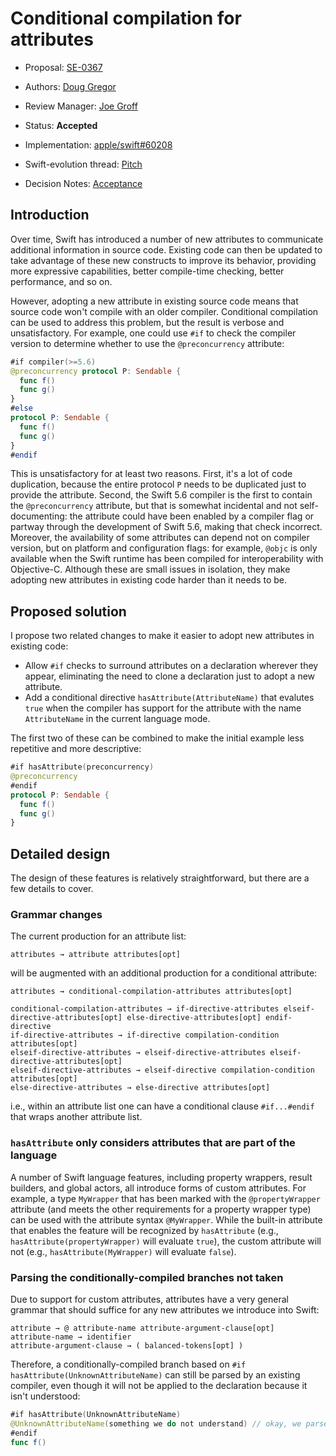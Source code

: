 # Conditional compilation for attributes

* Proposal: [SE-0367](0367-conditional-attributes.md)
* Authors: [Doug Gregor](https://github.com/DougGregor)
* Review Manager: [Joe Groff](https://github.com/jckarter)
* Status: **Accepted**

* Implementation: [apple/swift#60208](https://github.com/apple/swift/pull/60208)
* Swift-evolution thread: [Pitch](https://forums.swift.org/t/pitch-conditional-compilation-for-attributes-and-modifiers/58339)
* Decision Notes: [Acceptance](https://forums.swift.org/t/accepted-se-0367-conditional-compilation-for-attributes/59756)

## Introduction

Over time, Swift has introduced a number of new attributes to communicate additional information in source code. Existing code can then be updated to take advantage of these new constructs to improve its behavior, providing more expressive capabilities, better compile-time checking, better performance, and so on.

However, adopting a new attribute in existing source code means that source code won't compile with an older compiler. Conditional compilation can be used to address this problem, but the result is verbose and unsatisfactory. For example, one could use `#if` to check the compiler version to determine whether to use the `@preconcurrency` attribute:

```swift
#if compiler(>=5.6)
@preconcurrency protocol P: Sendable {
  func f()
  func g()
}
#else
protocol P: Sendable {
  func f()
  func g()
}
#endif
```

This is unsatisfactory for at least two reasons. First, it's a lot of code duplication, because the entire protocol `P` needs to be duplicated just to provide the attribute. Second, the Swift 5.6 compiler is the first to contain the `@preconcurrency` attribute, but that is somewhat incidental and not self-documenting: the attribute could have been enabled by a compiler flag or partway through the development of Swift 5.6, making that check incorrect. Moreover, the availability of some attributes can depend not on compiler version, but on platform and configuration flags: for example, `@objc` is only available when the Swift runtime has been compiled for interoperability with Objective-C. Although these are small issues in isolation, they make adopting new attributes in existing code harder than it needs to be.

## Proposed solution

I propose two related changes to make it easier to adopt new attributes in existing code:

* Allow `#if` checks to surround attributes on a declaration wherever they appear, eliminating the need to clone a declaration just  to adopt a new attribute.
* Add a conditional directive `hasAttribute(AttributeName)` that evalutes `true` when the compiler has support for the attribute with the name `AttributeName` in the current language mode.

The first two of these can be combined to make the initial example less repetitive and more descriptive:

```swift
#if hasAttribute(preconcurrency)
@preconcurrency
#endif
protocol P: Sendable {
  func f()
  func g()
}
```

## Detailed design

The design of these features is relatively straightforward, but there are a few details to cover.

### Grammar changes

The current production for an attribute list:

```
attributes → attribute attributes[opt]
```

will be augmented with an additional production for a conditional attribute:

```
attributes → conditional-compilation-attributes attributes[opt]

conditional-compilation-attributes → if-directive-attributes elseif-directive-attributes[opt] else-directive-attributes[opt] endif-directive
if-directive-attributes → if-directive compilation-condition attributes[opt]
elseif-directive-attributes → elseif-directive-attributes elseif-directive-attributes[opt]
elseif-directive-attributes → elseif-directive compilation-condition attributes[opt]
else-directive-attributes → else-directive attributes[opt]
```

i.e., within an attribute list one can have a conditional clause `#if...#endif` that wraps another attribute list.

### `hasAttribute` only considers attributes that are part of the language 

A number of Swift language features, including property wrappers, result builders, and global actors, all introduce forms of custom attributes. For example, a type `MyWrapper` that has been marked with the `@propertyWrapper` attribute (and meets the other requirements for a property wrapper type) can be used with the attribute syntax `@MyWrapper`. While the built-in attribute that enables the feature will be recognized by `hasAttribute` (e.g., `hasAttribute(propertyWrapper)` will evaluate `true`), the custom attribute will not (e.g., `hasAttribute(MyWrapper)` will evaluate `false`).

### Parsing the conditionally-compiled branches not taken

Due to support for custom attributes, attributes have a very general grammar that should suffice for any new attributes we introduce into Swift:

```
attribute → @ attribute-name attribute-argument-clause[opt]
attribute-name → identifier
attribute-argument-clause → ( balanced-tokens[opt] )
```

Therefore, a conditionally-compiled branch based on `#if hasAttribute(UnknownAttributeName)` can still be parsed by an existing compiler, even though it will not be applied to the declaration because it isn't understood:

```swift
#if hasAttribute(UnknownAttributeName)
@UnknownAttributeName(something we do not understand) // okay, we parse this but don't reject it
#endif
func f()
```

